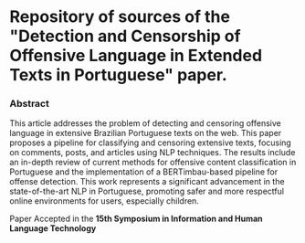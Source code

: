 # Repository of sources of the "Detection and Censorship of Offensive Language in Extended Texts in Portuguese" paper.

### Abstract

This article addresses the problem of detecting and censoring offensive language in extensive Brazilian Portuguese texts on the web. This paper proposes a pipeline for classifying and censoring extensive texts, focusing on comments, posts, and articles using NLP techniques. The results include an in-depth review of current methods for offensive content classification in Portuguese and the implementation of a BERTimbau-based pipeline for offense detection. This work represents a significant advancement in the state-of-the-art NLP in Portuguese, promoting safer and more respectful online environments for users, especially children.

Paper Accepted in the **15th Symposium in Information and Human Language Technology**
